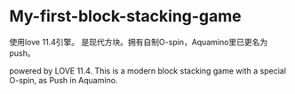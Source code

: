 # My-first-block-stacking-game
使用love 11.4引擎。
是现代方块。拥有自制O-spin，Aquamino里已更名为push。

powered by LOVE 11.4.
This is a modern block stacking game with a special O-spin, as Push in Aquamino.

